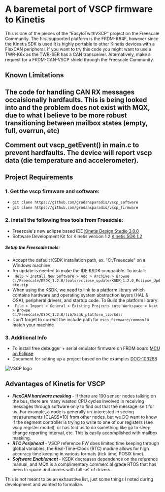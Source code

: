 <h1> A baremetal port of VSCP firmware to Kinetis </h1>
<p> This is one of the pieces of the "EasyIoTwithVSCP" project on the Freescale Community. The first supported platform is the FRDM-K64F, however since the Kinetis SDK is used it is highly portable to other Kinetis devices with a FlexCAN peripheral. If you want to try this code you might want to use a TWR-K6x as the TWR-SER has a CAN transceiver. Alternatively, make a request for a FRDM-CAN-VSCP shield through the Freescale Community. </p>

<h2> Known Limitations <h2>
<p> The code for handling CAN RX messages occaisionally hardfaults. This is being looked into and the problem does not exist with MQX, due to what I believe to be more robust transitioning between mailbox states (empty, full, overrun, etc) </p>
<p>  Comment out vscp_getEvent() in main.c to prevent hardfaults. The device will report vscp data (die temperature and accelerometer). </p>

<h2> Project Requirements</h2>

<h3> 1. Get the vscp firmware and software: </h3>
<ul>
    <li><code>git clone https://github.com/grodansparadis/vscp_software</code></li>
    <li><code>git clone https://github.com/grodansparadis/vscp_firmware</code></li>
</ul>

<h3> 2. Install the following free tools from Freescale: </h3>
<ul>
    <li> Freescale's new eclipse based IDE <a href="http://www.freescale.com/webapp/sps/site/prod_summary.jsp?code=KDS_IDE">Kinetis Design Studio 3.0.0</a></li>
    <li> Software Development Kit for Kinetis version 1.2 <a href="http://www.freescale.com/webapp/sps/site/prod_summary.jsp?code=KINETIS-SDK">Kinetis SDK 1.2</a></li>
</ul>

<h5> Setup the Freescale tools: </h5>
<ul>
<li> Accept the default KSDK installation path, ex. "C:/Freescale" on a Windows machine</li>
<li> An update is needed to make the IDE KSDK compatible. To install:</li>
<li><code> Help > Install New Software > Add > Archive > Browse C:/Freescale/KSDK_1.2.0/tools/eclipse_update/KSDK_1.2.0_Eclipse_Update.zip </code></li>
<li> When using the KSDK, we need to link to a platform library which contains hardware and operating system abstraction layers (HAL & OSA), peripheral drivers, and startup code. To Build the platform library: </li>
<li><code> File > Import > General > Existing Projects into Workspace > Next > Browse
C:/Freescale/KSDK_1.2.0/lib/ksdk_platform_lib/kds/<device_name></code></li>
<li> Don't forget to correct the include path for <code>vscp_firmware/common</code> to match your machine </li>
</ul>

<h3> 3. Additional Info </h3>
<ul>
<li> To install free debugger + serial emulator firmware on FRDM board 
<a href="http://mcuoneclipse.com/2014/04/27/segger-j-link-firmware-for-opensdav2/">MCU on Eclipse</a></li>
<li>Document for setting up a project based on the examples 
<a href="https://community.freescale.com/docs/DOC-103288">DOC-103288</a></li>
</ul>

![VSCP logo](http://vscp.org/images/vscp_logo.jpg)

<h2> Advantages of Kinetis for VSCP </h2>
<ul>
<li><b><i> FlexCAN hardware masking </i></b> - If there are 100 sensor nodes talking on the bus, there are many wasted CPU cycles involved in receiving messages through software only to find out that the message isn't for us. For example, a node is generally un-interested in seeing measurements (CLASS=10) from other nodes, but we DO want to know if the segment controller is trying to write to one of our registers (see vscp register model), or has told us to do something like go to sleep, change reporting interval, etc. This is easily accomplished with mailbox masking. </li>

<li><b><i> RTC Peripheral </i></b> - VSCP reference FW does limited time keeping through global variables, the Real-Time-Clock (RTC) module allows for high accuracy time keeping in various formats (tick time, POSIX time).  </li>
<li><b><i> Software Enablement </i></b> - KSDK decreases dependence on the reference manual, and MQX is a complimentary commercial grade RTOS that has been to space and comes with full set of drivers.
</ul>

<p> This is not meant to be an exhaustive list, just some things I noted during development and wanted to formalize. </p>



